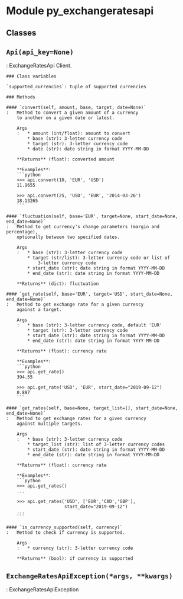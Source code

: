 Module py_exchangeratesapi
==========================

Classes
-------

## `Api(api_key=None)`
:   ExchangeRatesApi Client.
    
    ### Class variables
    
    `supported_currencies`: tuple of supported currencies

    ### Methods

    #### `convert(self, amount, base, target, date=None)`
    :   Method to convert a given amount of a currency
        to another on a given date or latest.
        
        Args
        :   * amount (int/float): amount to convert
            * base (str): 3-letter currency code
            * target (str): 3-letter currency code
            * date (str): date string in format YYYY-MM-DD
        
        **Returns** (float): converted amount
        
        **Examples**:
        ```python
        >>> api.convert(10, 'EUR', 'USD')
        11.9655
        
        >>> api.convert(25, 'USD', 'EUR', '2014-03-26')
        18.13265
        ```

    #### `fluctuation(self, base='EUR', target=None, start_date=None, end_date=None)`
    :   Method to get currency's change parameters (margin and percentage),
        optionally between two specified dates.
        
        Args
        :   * base (str): 3-letter currency code
            * target (str/list): 3-letter currency code or list of 
                3-letter currency code
            * start_date (str): date string in format YYYY-MM-DD
            * end_date (str): date string in format YYYY-MM-DD
        
        **Returns** (dict): fluctuation

    #### `get_rate(self, base='EUR', target='USD', start_date=None, end_date=None)`
    :   Method to get exchange rate for a given currency
        against a target.
        
        Args
        :   * base (str): 3-letter currency code, default 'EUR'
            * target (str): 3-letter currency code
            * start_date (str): date string in format YYYY-MM-DD
            * end_date (str): date string in format YYYY-MM-DD
        
        **Returns** (float): currency rate
        
        **Examples**:
        ```python
        >>> api.get_rate()
        394.55
        
        >>> api.get_rate('USD', 'EUR', start_date="2019-09-12")
        0.897
        ```

    #### `get_rates(self, base=None, target_list=[], start_date=None, end_date=None)`
    :   Method to get exchange rates for a given currency
        against multiple targets.
        
        Args
        :   * base (str): 3-letter currency code
            * target_list (str): list of 3-letter currency codes
            * start_date (str): date string in format YYYY-MM-DD
            * end_date (str): date string in format YYYY-MM-DD
        
        **Returns** (float): currency rate
        
        **Examples**:
        ```python
        >>> api.get_rates()
        ...
        
        >>> api.get_rates('USD', ['EUR','CAD','GBP'],
                          start_date="2019-09-12")
        ...
        ```

    #### `is_currency_supported(self, currency)`
    :   Method to check if currency is supported.
        
        Args
        :   * currency (str): 3-letter currency code
        
        **Returns** (bool): if currency is supported

## `ExchangeRatesApiException(*args, **kwargs)`
:   ExchangeRatesApiException

